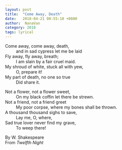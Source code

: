 ```yaml
---
layout: post
title:  "Come Away, Death"
date:   2018-04-21 00:55:18 +0800
author:  NanaVan
category: 2018
tags: lyrical
---
```

>
Come away, come away, death,                        <br/>
&nbsp;&nbsp;&nbsp;&nbsp;&nbsp;&nbsp;&nbsp;&nbsp;
    and in sad cypress let me be laid               <br/>
Fly away, fly away, breath;                         <br/>
&nbsp;&nbsp;&nbsp;&nbsp;&nbsp;&nbsp;&nbsp;&nbsp;
    I am slain by a fair cruel maid.                <br/>
My shroud of white, stuck all with yew,             <br/>
&nbsp;&nbsp;&nbsp;&nbsp;&nbsp;&nbsp;&nbsp;&nbsp;
    O, prepare it!                                  <br/>
My part of death, no one so true                    <br/>
&nbsp;&nbsp;&nbsp;&nbsp;&nbsp;&nbsp;&nbsp;&nbsp;
    Did share it.                       

>
Not a flower, not a flower sweet,                   <br/>
&nbsp;&nbsp;&nbsp;&nbsp;&nbsp;&nbsp;&nbsp;&nbsp;
    On my black coffin let there be strewn.         <br/>
Not a friend, not a friend greet                    <br/>
&nbsp;&nbsp;&nbsp;&nbsp;&nbsp;&nbsp;&nbsp;&nbsp;
    My poor corpse, where my bones shall be thrown. <br/>
A thousand thousand sighs to save,                  <br/>
&nbsp;&nbsp;&nbsp;&nbsp;&nbsp;&nbsp;&nbsp;&nbsp;
    Lay me, O, where,                               <br/>
Sad true lover never find my grave,                 <br/>
&nbsp;&nbsp;&nbsp;&nbsp;&nbsp;&nbsp;&nbsp;&nbsp;
    To weep there!                                  


By W. Shakespeare                                   <br/>
From *Twelfth Night*
